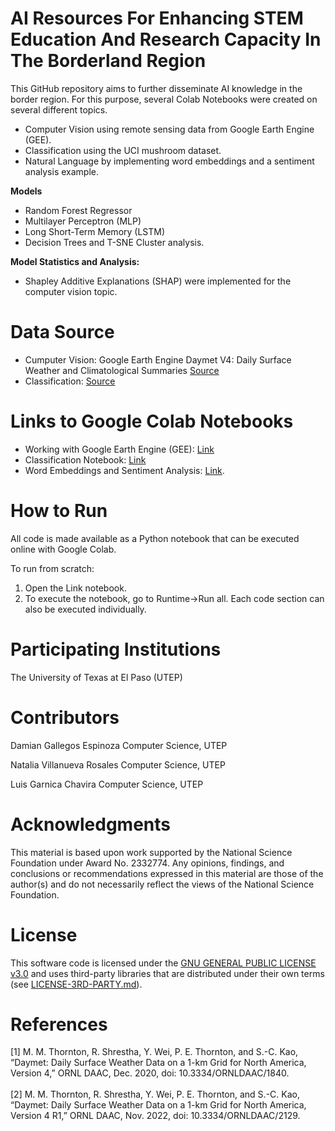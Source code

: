 # AI Resources For Enhancing STEM Education And Research Capacity In The Borderland Region

This GitHub repository aims to further disseminate AI knowledge in the border region. For this purpose, several Colab Notebooks were created on several different topics. 
  - Computer Vision using remote sensing data from Google Earth Engine (GEE).
  - Classification using the UCI mushroom dataset. 
  - Natural Language by implementing word embeddings and a sentiment analysis example. 

**Models**
  - Random Forest Regressor
  - Multilayer Perceptron (MLP)
  - Long Short-Term Memory (LSTM)
  - Decision Trees and T-SNE Cluster analysis.

**Model Statistics and Analysis:**   
+ Shapley Additive Explanations (SHAP) were implemented for the computer vision topic. 

# Data Source
 - Cumputer Vision: Google Earth Engine Daymet V4: Daily Surface Weather and Climatological Summaries [Source](https://developers.google.com/earth-engine/datasets/catalog/NASA_ORNL_DAYMET_V4#bands)
 - Classification: [Source](https://doi.org/10.24432/C5959T) 

# Links to Google Colab Notebooks  
+ Working with Google Earth Engine (GEE): [Link](https://colab.research.google.com/drive/1kYd6yYcE9T_begejLNAZsq8rSI4PM98o?usp=sharing)
+ Classification Notebook: [Link](https://colab.research.google.com/drive/1e5W2TZ2Zs5dX6V0F5eNVWcV8t3e7uNqU?usp=sharing)
+ Word Embeddings and Sentiment Analysis: [Link](https://colab.research.google.com/drive/1v8QdPG6nO0AyQ3PIN-e8V17OBWpAo-_n?usp=sharing).

# How to Run

All code is made available as a Python notebook that can be executed online with Google Colab.       

To run from scratch:   
1. Open the Link notebook.
2. To execute the notebook, go to Runtime->Run all. Each code section can also be executed individually.

# Participating Institutions
The University of Texas at El Paso (UTEP)  

# Contributors
Damian Gallegos Espinoza 
    Computer Science,  UTEP
    
Natalia Villanueva Rosales 
    Computer Science,  UTEP

Luis Garnica Chavira
    Computer Science,  UTEP

# Acknowledgments 
 
This material is based upon work supported by the National Science Foundation under Award No. 2332774.
Any opinions, findings, and conclusions or recommendations expressed in this material are those of the
author(s) and do not necessarily reflect the views of the National Science Foundation.

# License
This software code is licensed under the [GNU GENERAL PUBLIC LICENSE v3.0](./LICENSE) and uses third-party libraries that are distributed under their own terms (see [LICENSE-3RD-PARTY.md](./LICENSE-3RD-PARTY.md)).

# References 
[1] M. M. Thornton, R. Shrestha, Y. Wei, P. E. Thornton, and S.-C. Kao, “Daymet: Daily Surface Weather Data on a 1-km Grid for North America, Version 4,” ORNL DAAC, Dec. 2020, doi: 10.3334/ORNLDAAC/1840. <br><br>
[2] M. M. Thornton, R. Shrestha, Y. Wei, P. E. Thornton, and S.-C. Kao, “Daymet: Daily Surface Weather Data on a 1-km Grid for North America, Version 4 R1,” ORNL DAAC, Nov. 2022, doi: 10.3334/ORNLDAAC/2129.




